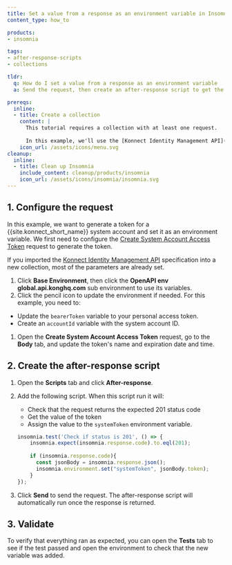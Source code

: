 ```yaml
---
title: Set a value from a response as an environment variable in Insomnia
content_type: how_to

products:
- insomnia

tags:
- after-response-scripts
- collections

tldr:
  q: How do I set a value from a response as an environment variable
  a: Send the request, then create an after-response script to get the value you want to use and set it as an environment variable.

prereqs:
  inline:
  - title: Create a collection
    content: |
      This tutorial requires a collection with at least one request. 
      
      In this example, we'll use the [Konnect Identity Management API](https://docs.konghq.com/konnect/api/identity-management/latest/). For this, you'll need personal access token and a system account ID.
    icon_url: /assets/icons/menu.svg
cleanup:
  inline:
  - title: Clean up Insomnia
    include_content: cleanup/products/insomnia
    icon_url: /assets/icons/insomnia/insomnia.svg
---
```


## 1. Configure the request

In this example, we want to generate a token for a {{site.konnect_short_name}} system account and set it as an environment variable. We first need to configure the [Create System Account Access Token](https://docs.konghq.com/konnect/api/identity-management/latest/#/System%20Accounts%20-%20Access%20Tokens/post-system-accounts-id-access-tokens) request to generate the token.

If you imported the [Konnect Identity Management API](https://docs.konghq.com/konnect/api/identity-management/latest/) specification into a new collection, most of the parameters are already set.

1. Click **Base Environment**, then click the **OpenAPI env global.api.konghq.com** sub environment to use its variables.
1. Click the pencil icon to update the environment if needed. For this example, you need to:
  * Update the `bearerToken` variable to your personal access token.
  * Create an `accountId` variable with the system account ID.
1. Open the **Create System Account Access Token** request, go to the **Body** tab, and update the token's name and expiration date and time.

## 2. Create the after-response script

1. Open the **Scripts** tab and click **After-response**.
1. Add the following script. When this script run it will: 
    * Check that the request returns the expected 201 status code
    * Get the value of the token
    * Assign the value to the `systemToken` environment variable.

    ```js
    insomnia.test('Check if status is 201', () => {
        insomnia.expect(insomnia.response.code).to.eql(201);
      
        if (insomnia.response.code){
          const jsonBody = insomnia.response.json();
          insomnia.environment.set("systemToken", jsonBody.token);
        }
    });
    ```
1. Click **Send** to send the request. The after-response script will automatically run once the response is returned.

## 3. Validate

To verify that everything ran as expected, you can open the **Tests** tab to see if the test passed and open the environment to check that the new variable was added.
